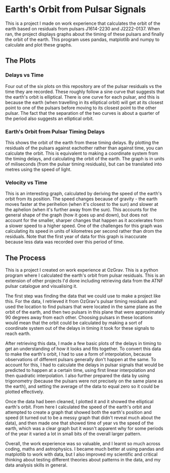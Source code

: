 # Earth's Orbit from Pulsar Signals 
This is a project I made on work experience that calculates the orbit of the earth based on residuals from pulsars J1614-2230 and J2222-0137. When ran, the project displays graphs about the timing of these pulsars and finally the orbit of the earth. This program uses pandas, matplotlib and numpy to calculate and plot these graphs.
## The Plots
### Delays vs Time
Four out of the six plots on this repository are of the pulsar residuals vs the time they are recorded. These roughly follow a sine curve that suggests that the earth's orbit is elliptical. There is one curve for each pulsar, and this is because the earth (when travelling in its elliptical orbit) will get at its closest point to one of the pulsars before moving to its closest point to the other pulsar. The fact that the separation of the two curves is about a quarter of the period also suggests an elliptical orbit.
### Earth's Orbit from Pulsar Timing Delays
This shows the orbit of the earth from these timing delays. By plotting the residuals of the pulsars against eachother rather than against time, you can calculate the orbit. This is equivalent to making a coordinate system from the timing delays, and calculating the orbit of the earth. The graph is in units of miliseconds (from the pulsar timing residuals), but can be translated into metres using the speed of light. 
### Velocity vs Time
This is an interesting graph, calculated by deriving the speed of the earth's orbit from its position. The speed changes because of gravity - the earth moves faster at the perihelion (when it's closest to the sun) and slower at the aphelion (when it's further away from the sun). This accounts for the general shape of the graph (how it goes up and down), but does not account for the smaller, sharper changes that happen as it accelerates from a slower speed to a higher speed. One of the challenges for this graph was calculating its speed in units of kilometres per second rather than drom the residuals. Note that the first year of data for this graph is inaccurate because less data was recorded over this period of time.
## The Process
This is a project I created on work experience at OzGrav. This is a python program where I calculated the earth's orbit from pulsar residuals. This is an extension of other projects I'd done including retrieving data from the ATNF pulsar catalogue and visualising it. 

The first step was finding the data that we could use to make a project like this. For the data, I retrieved it from OzGrav's pulsar timing residuals and used the location to find pulsars that were located in the same plane as the orbit of the earth, and then two pulsars in this plane that were approximately 90 degrees away from each other. Choosing pulsars in these locations would mean that the orbit could be calculated by making a sort of coordinate system out of the delays in timing it took for these signals to reach earth.

After retrieving this data, I made a few basic plots of the delays in timing to get an understanding of how it looks and fits together. To convert this data to make the earth's orbit, I had to use a form of interpolation, because observations of different pulsars generally don't happen at the same. To account for this, I had to calculate the delays in pulsar signals that would be predicted to happen at a certain time, using first linear interpolation and then quadratic interpolation. I also further prepared the data by using trigonometry (because the pulsars were not precisely on the same plane as the earth), and setting the average of the data to equal zero so it could be plotted effectively.

Once the data had been cleaned, I plotted it and it showed the elliptical earth's orbit. From here I calculated the speed of the earth's orbit and attempted to create a graph that showed both the earth's position and speed (it turned out to be a messy graph that didn't reveal much about the data), and then made one that showed time of year vs the speed of the earth, which was a clear graph but it wasn't apparent why for some periods of the year it varied a lot in small bits of the overall larger pattern.

Overall, the work experience was so valuable, and I learnt so much across coding, maths and astrophysics. I became much better at using pandas and matplotlib to work with data, but I also improved my scientific and critical thinking about testing different theories about patterns in the data, and my data analysis skills in general.
